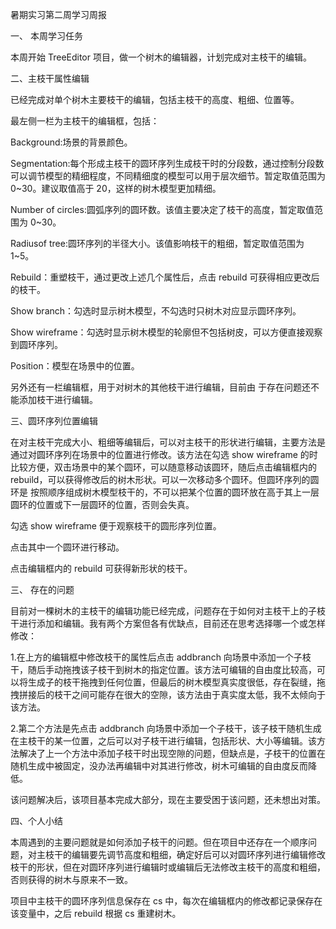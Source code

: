 暑期实习第二周学习周报

一、 本周学习任务

本周开始 TreeEditor 项目，做一个树木的编辑器，计划完成对主枝干的编辑。

二、主枝干属性编辑

已经完成对单个树木主要枝干的编辑，包括主枝干的高度、粗细、位置等。

最左侧一栏为主枝干的编辑框，包括：

Background:场景的背景颜色。

Segmentation:每个形成主枝干的圆环序列生成枝干时的分段数，通过控制分段数可以调节模型的精细程度，不同精细度的模型可以用于层次细节。暂定取值范围为 0~30。建议取值高于 20，这样的树木模型更加精细。

Number of circles:圆弧序列的圆环数。该值主要决定了枝干的高度，暂定取值范围为 0~30。

Radiusof tree:圆环序列的半径大小。该值影响枝干的粗细，暂定取值范围为 1~5。

Rebuild：重塑枝干，通过更改上述几个属性后，点击 rebuild 可获得相应更改后的枝干。

Show branch：勾选时显示树木模型，不勾选时只树木对应显示圆环序列。

Show wireframe：勾选时显示树木模型的轮廓但不包括树皮，可以方便直接观察到圆环序列。

Position：模型在场景中的位置。

另外还有一栏编辑框，用于对树木的其他枝干进行编辑，目前由
于存在问题还不能添加枝干进行编辑。

三、圆环序列位置编辑

在对主枝干完成大小、粗细等编辑后，可以对主枝干的形状进行编辑，主要方法是通过对圆环序列在场景中的位置进行修改。该方法在勾选 show wireframe 的时比较方便，双击场景中的某个圆环，可以随意移动该圆环，随后点击编辑框内的 rebuild，可以获得修改后的树木形状。可以一次移动多个圆环。但圆环序列的圆环是
按照顺序组成树木模型枝干的，不可以把某个位置的圆环放在高于其上一层圆环的位置或下一层圆环的位置，否则会失真。

勾选 show wireframe 便于观察枝干的圆形序列位置。

点击其中一个圆环进行移动。

点击编辑框内的 rebuild 可获得新形状的枝干。

三、 存在的问题

目前对一棵树木的主枝干的编辑功能已经完成，问题存在于如何对主枝干上的子枝干进行添加和编辑。我有两个方案但各有优缺点，目前还在思考选择哪一个或怎样修改：

1.在上方的编辑框中修改枝干的属性后点击 addbranch 向场景中添加一个子枝干，随后手动拖拽该子枝干到树木的指定位置。该方法可编辑的自由度比较高，可以将生成子的枝干拖拽到任何位置，但最后的树木模型真实度很低，存在裂缝，拖拽拼接后的枝干之间可能存在很大的空隙，该方法由于真实度太低，我不太倾向于该方法。

2.第二个方法是先点击 addbranch 向场景中添加一个子枝干，该子枝干随机生成在主枝干的某一位置，之后可以对子枝干进行编辑，包括形状、大小等编辑。该方法解决了上一个方法中添加子枝干时出现空隙的问题，但缺点是，子枝干的位置在随机生成中被固定，没办法再编辑中对其进行修改，树木可编辑的自由度反而降低。

该问题解决后，该项目基本完成大部分，现在主要受困于该问题，还未想出对策。

四、个人小结

本周遇到的主要问题就是如何添加子枝干的问题。但在项目中还存在一个顺序问题，对主枝干的编辑要先调节高度和粗细，确定好后可以对圆环序列进行编辑修改枝干的形状，但在对圆环序列进行编辑时或编辑后无法修改主枝干的高度和粗细，否则获得的树木与原来不一致。

项目中主枝干的圆环序列信息保存在 cs 中，每次在编辑框内的修改都记录保存在该变量中，之后 rebuild 根据 cs 重建树木。
